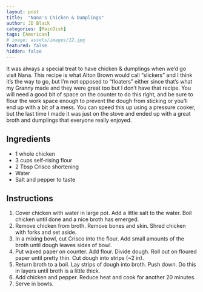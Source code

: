 ```yaml
---
layout: post
title:  "Nana's Chicken & Dumplings"
author: JD Black
categories: [MainDish]
tags: [American]
# image: assets/images/12.jpg
featured: false
hidden: false
---
```


It was always a special treat to have chicken & dumplings when we’d go visit Nana.  This recipe is what Alton Brown would call “slickers” and I think it’s the way to go, but I’m not opposed to “floaters” either since that’s what my Granny made and they were great too but I don’t have that recipe.  You will need a good bit of space on the counter to do this right, and be sure to flour the work space enough to prevent the dough from sticking or you’ll end up with a bit of a mess.  You can speed this up using a pressure cooker, but the last time I made it was just on the stove and ended up with a great broth and dumplings that everyone really enjoyed.

## Ingredients
- 1 whole chicken
- 3 cups self-rising flour
- 2 Tbsp Crisco shortening
- Water
- Salt and pepper to taste

## Instructions
1. Cover chicken with water in large pot.  Add a little salt to the water.  Boil chicken until done and a nice broth has emerged.
1. Remove chicken from broth.  Remove bones and skin.  Shred chicken with forks and set aside.
1. In a mixing bowl, cut Crisco into the flour.  Add small amounts of the broth until dough leaves sides of bowl.
1. Put waxed paper on counter.  Add flour.  Divide dough.  Roll out on floured paper until pretty thin.  Cut dough into strips (~2 in).  
1. Return broth to a boil.  Lay strips of dough into broth.  Push down.  Do this in layers until broth is a little thick.
1. Add chicken and pepper.  Reduce heat and cook for another 20 minutes.
1. Serve in bowls.





